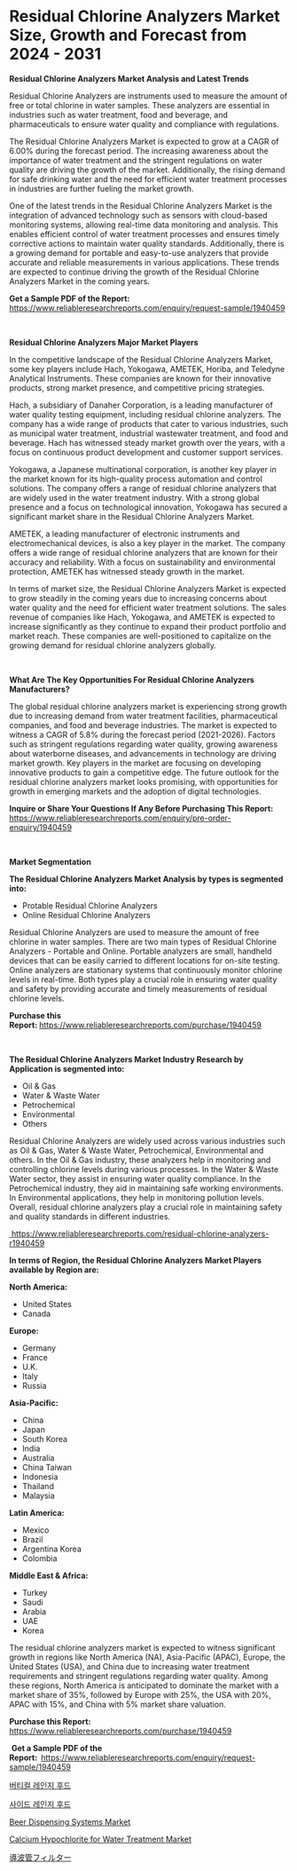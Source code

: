 <p><h1>Residual Chlorine Analyzers Market Size, Growth and Forecast from 2024 - 2031</h1></p><p><strong>Residual Chlorine Analyzers Market Analysis and Latest Trends</strong></p>
<p><p>Residual Chlorine Analyzers are instruments used to measure the amount of free or total chlorine in water samples. These analyzers are essential in industries such as water treatment, food and beverage, and pharmaceuticals to ensure water quality and compliance with regulations.</p><p>The Residual Chlorine Analyzers Market is expected to grow at a CAGR of 6.00% during the forecast period. The increasing awareness about the importance of water treatment and the stringent regulations on water quality are driving the growth of the market. Additionally, the rising demand for safe drinking water and the need for efficient water treatment processes in industries are further fueling the market growth.</p><p>One of the latest trends in the Residual Chlorine Analyzers Market is the integration of advanced technology such as sensors with cloud-based monitoring systems, allowing real-time data monitoring and analysis. This enables efficient control of water treatment processes and ensures timely corrective actions to maintain water quality standards. Additionally, there is a growing demand for portable and easy-to-use analyzers that provide accurate and reliable measurements in various applications. These trends are expected to continue driving the growth of the Residual Chlorine Analyzers Market in the coming years.</p></p>
<p><strong>Get a Sample PDF of the Report:&nbsp;</strong> <a href="https://www.reliableresearchreports.com/enquiry/request-sample/1940459">https://www.reliableresearchreports.com/enquiry/request-sample/1940459</a></p>
<p>&nbsp;</p>
<p><strong>Residual Chlorine Analyzers Major Market Players</strong></p>
<p><p>In the competitive landscape of the Residual Chlorine Analyzers Market, some key players include Hach, Yokogawa, AMETEK, Horiba, and Teledyne Analytical Instruments. These companies are known for their innovative products, strong market presence, and competitive pricing strategies.</p><p>Hach, a subsidiary of Danaher Corporation, is a leading manufacturer of water quality testing equipment, including residual chlorine analyzers. The company has a wide range of products that cater to various industries, such as municipal water treatment, industrial wastewater treatment, and food and beverage. Hach has witnessed steady market growth over the years, with a focus on continuous product development and customer support services.</p><p>Yokogawa, a Japanese multinational corporation, is another key player in the market known for its high-quality process automation and control solutions. The company offers a range of residual chlorine analyzers that are widely used in the water treatment industry. With a strong global presence and a focus on technological innovation, Yokogawa has secured a significant market share in the Residual Chlorine Analyzers Market.</p><p>AMETEK, a leading manufacturer of electronic instruments and electromechanical devices, is also a key player in the market. The company offers a wide range of residual chlorine analyzers that are known for their accuracy and reliability. With a focus on sustainability and environmental protection, AMETEK has witnessed steady growth in the market.</p><p>In terms of market size, the Residual Chlorine Analyzers Market is expected to grow steadily in the coming years due to increasing concerns about water quality and the need for efficient water treatment solutions. The sales revenue of companies like Hach, Yokogawa, and AMETEK is expected to increase significantly as they continue to expand their product portfolio and market reach. These companies are well-positioned to capitalize on the growing demand for residual chlorine analyzers globally.</p></p>
<p>&nbsp;</p>
<p><strong>What Are The Key Opportunities For Residual Chlorine Analyzers Manufacturers?</strong></p>
<p><p>The global residual chlorine analyzers market is experiencing strong growth due to increasing demand from water treatment facilities, pharmaceutical companies, and food and beverage industries. The market is expected to witness a CAGR of 5.8% during the forecast period (2021-2026). Factors such as stringent regulations regarding water quality, growing awareness about waterborne diseases, and advancements in technology are driving market growth. Key players in the market are focusing on developing innovative products to gain a competitive edge. The future outlook for the residual chlorine analyzers market looks promising, with opportunities for growth in emerging markets and the adoption of digital technologies.</p></p>
<p><strong>Inquire or Share Your Questions If Any Before Purchasing This Report:</strong> <a href="https://www.reliableresearchreports.com/enquiry/pre-order-enquiry/1940459">https://www.reliableresearchreports.com/enquiry/pre-order-enquiry/1940459</a></p>
<p>&nbsp;</p>
<p><strong>Market Segmentation</strong></p>
<p><strong>The Residual Chlorine Analyzers Market Analysis by types is segmented into:</strong></p>
<p><ul><li>Protable Residual Chlorine Analyzers</li><li>Online Residual Chlorine Analyzers</li></ul></p>
<p><p>Residual Chlorine Analyzers are used to measure the amount of free chlorine in water samples. There are two main types of Residual Chlorine Analyzers - Portable and Online. Portable analyzers are small, handheld devices that can be easily carried to different locations for on-site testing. Online analyzers are stationary systems that continuously monitor chlorine levels in real-time. Both types play a crucial role in ensuring water quality and safety by providing accurate and timely measurements of residual chlorine levels.</p></p>
<p><strong>Purchase this Report:&nbsp;</strong><a href="https://www.reliableresearchreports.com/purchase/1940459">https://www.reliableresearchreports.com/purchase/1940459</a></p>
<p>&nbsp;</p>
<p><strong>The Residual Chlorine Analyzers Market Industry Research by Application is segmented into:</strong></p>
<p><ul><li>Oil & Gas</li><li>Water & Waste Water</li><li>Petrochemical</li><li>Environmental</li><li>Others</li></ul></p>
<p><p>Residual Chlorine Analyzers are widely used across various industries such as Oil & Gas, Water & Waste Water, Petrochemical, Environmental and others. In the Oil & Gas industry, these analyzers help in monitoring and controlling chlorine levels during various processes. In the Water & Waste Water sector, they assist in ensuring water quality compliance. In the Petrochemical industry, they aid in maintaining safe working environments. In Environmental applications, they help in monitoring pollution levels. Overall, residual chlorine analyzers play a crucial role in maintaining safety and quality standards in different industries.</p></p>
<p><a href="https://www.reliableresearchreports.com/residual-chlorine-analyzers-r1940459">&nbsp;https://www.reliableresearchreports.com/residual-chlorine-analyzers-r1940459</a></p>
<p><strong>In terms of Region, the Residual Chlorine Analyzers Market Players available by Region are:</strong></p>
<p>
    <p> <strong> North America: </strong>
        <ul>
            <li>United States</li>
            <li>Canada</li>
        </ul>
        </p> 
    <p> <strong> Europe: </strong>
        <ul>
            <li>Germany</li>
            <li>France</li>
            <li>U.K.</li>
            <li>Italy</li>
            <li>Russia</li>
        </ul>
        </p> 
    <p> <strong> Asia-Pacific: </strong>
        <ul>
            <li>China</li>
            <li>Japan</li>
            <li>South Korea</li>
            <li>India</li>
            <li>Australia</li>
            <li>China Taiwan</li>
            <li>Indonesia</li>
            <li>Thailand</li>
            <li>Malaysia</li>
        </ul>
        </p> 
    <p> <strong> Latin America: </strong>
        <ul>
            <li>Mexico</li>
            <li>Brazil</li>
            <li>Argentina Korea</li>
            <li>Colombia</li>
        </ul>
        </p> 
    <p> <strong> Middle East & Africa: </strong>
        <ul>
            <li>Turkey</li>
            <li>Saudi</li>
            <li>Arabia</li>
            <li>UAE</li>
            <li>Korea</li>
        </ul>
    </p>
    </p>
<p><p>The residual chlorine analyzers market is expected to witness significant growth in regions like North America (NA), Asia-Pacific (APAC), Europe, the United States (USA), and China due to increasing water treatment requirements and stringent regulations regarding water quality. Among these regions, North America is anticipated to dominate the market with a market share of 35%, followed by Europe with 25%, the USA with 20%, APAC with 15%, and China with 5% market share valuation.</p></p>
<p><strong>Purchase this Report: </strong><a href="https://www.reliableresearchreports.com/purchase/1940459">https://www.reliableresearchreports.com/purchase/1940459</a></p>
<p>&nbsp;<strong>Get a Sample PDF of the Report:&nbsp;&nbsp;</strong><a href="https://www.reliableresearchreports.com/enquiry/request-sample/1940459">https://www.reliableresearchreports.com/enquiry/request-sample/1940459</a></p>
<p><strong></strong></p>
<p><p><a href="https://github.com/rsg307664904/Market-Research-Report-List-1/blob/main/707936119861.md">버티컬 레인지 후드</a></p><p><a href="https://github.com/PercyHagernes9778/Market-Research-Report-List-1/blob/main/685758619862.md">사이드 레인지 후드</a></p><p><a href="https://github.com/AKSHATREPORTPRIME/Market-Research-Report-List-4/blob/main/beer-dispensing-systems-market.md">Beer Dispensing Systems Market</a></p><p><a href="https://issuu.com/reportprime-2/docs/calcium-hypochlorite-for-water-treatment-market-si">Calcium Hypochlorite for Water Treatment Market</a></p><p><a href="https://github.com/xtkhtofdt934839/Market-Research-Report-List-1/blob/main/101513521470.md">導波管フィルター</a></p></p>